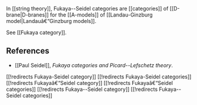 In [[string theory]], Fukaya--Seidel categories are [[categories]] of [[D-brane|D-branes]] for the [[A-models]] of [[Landau-Ginzburg model|Landauâ€“Ginzburg models]].

See [[Fukaya category]].


## References

* [[Paul Seidel]], _Fukaya categories and Picard--Lefschetz theory_.


[[!redirects Fukaya-Seidel category]]
[[!redirects Fukaya-Seidel categories]]
[[!redirects Fukayaâ€“Seidel category]]
[[!redirects Fukayaâ€“Seidel categories]]
[[!redirects Fukaya--Seidel category]]
[[!redirects Fukaya--Seidel categories]]
